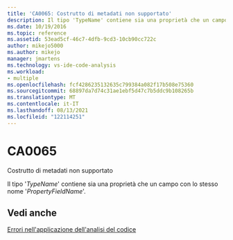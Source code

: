 ```yaml
---
title: 'CA0065: Costrutto di metadati non supportato'
description: Il tipo 'TypeName' contiene sia una proprietà che un campo con lo stesso nome 'PropertyFieldName'.
ms.date: 10/19/2016
ms.topic: reference
ms.assetid: 53ead5cf-46c7-4dfb-9cd3-10cb90cc722c
author: mikejo5000
ms.author: mikejo
manager: jmartens
ms.technology: vs-ide-code-analysis
ms.workload:
- multiple
ms.openlocfilehash: fcf4286235132635c799384a082f17b508e75360
ms.sourcegitcommit: 68897da7d74c31ae1ebf5d47c7b5ddc9b108265b
ms.translationtype: MT
ms.contentlocale: it-IT
ms.lasthandoff: 08/13/2021
ms.locfileid: "122114251"
---
```

# <a name="ca0065"></a>CA0065

Costrutto di metadati non supportato

Il tipo '*TypeName*' contiene sia una proprietà che un campo con lo stesso nome '*PropertyFieldName*'.

## <a name="see-also"></a>Vedi anche
[Errori nell'applicazione dell'analisi del codice](../code-quality/code-analysis-application-errors.md)
